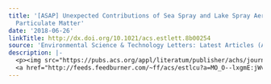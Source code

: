```yaml
---
title: '[ASAP] Unexpected Contributions of Sea Spray and Lake Spray Aerosol to Inland
  Particulate Matter'
date: '2018-06-26'
linkTitle: http://dx.doi.org/10.1021/acs.estlett.8b00254
source: 'Environmental Science & Technology Letters: Latest Articles (ACS Publications)'
description: |-
  <p><img src="https://pubs.acs.org/appl/literatum/publisher/achs/journals/content/estlcu/0/estlcu.ahead-of-print/acs.estlett.8b00254/20180626/images/medium/ez-2018-00254d_0005.gif" alt="TOC Graphic"/></p><div><cite>Environmental Science & Technology Letters</cite></div><div>DOI: 10.1021/acs.estlett.8b00254</div><div class="feedflare">
  <a href="http://feeds.feedburner.com/~ff/acs/estlcu?a=MO_O--lxgmE:jWvA4-6zVFE:yIl2AUoC8zA"><img src="http://feeds.feedburner.com/~ff/acs/estlcu?d=yIl2AUoC8zA" borde
---
```

